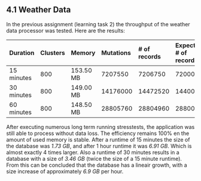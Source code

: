 ## 4.1 Weather Data

In the previous assignment (learning task 2) the throughput of the weather data processor was tested. Here are the results:

| Duration      | Clusters  | Memory    | Mutations      | # of records            | Expected # of records | Efficiency  |
| :------------ | :-------- | :------   | :------------- | :---------------------- | :----------           | :---------- |
| 15 minutes    | 800       | 153.50 MB | 7207550        | 7206750                 | 7200000               | 100.09%     |
| 30 minutes    | 800       | 149.00 MB | 14176000       | 14472520                | 14400000              | 100.05%     |
| 60 minutes    | 800       | 148.50 MB | 28805760       | 28804960                | 28800000              | 100.02%     |

After executing numerous long term running stresstests, the application was still able to process without data loss. The efficiency remains 100% en the amount of used memory is stable. After a runtime of 15 minutes the size of the database was _1.73 GB_, and after 1 hour runtime it was _6.91 GB_. Which is almost exactly 4 times larger. Also a runtime of 30 minutes results in a database with a size of _3.46 GB_ (twice the size of a 15 minute runtime). From this can be concluded that the database has a lineair growth, with a size increase of approximately _6.9 GB_ per hour.
